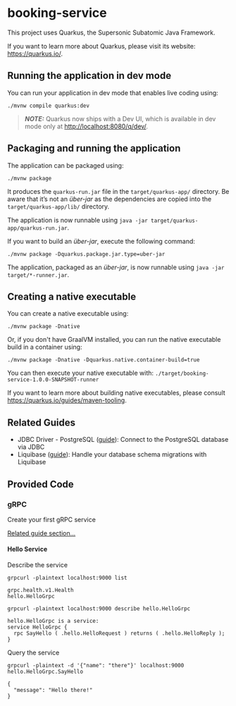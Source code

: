 # booking-service

This project uses Quarkus, the Supersonic Subatomic Java Framework.

If you want to learn more about Quarkus, please visit its website: <https://quarkus.io/>.

## Running the application in dev mode

You can run your application in dev mode that enables live coding using:

```shell script
./mvnw compile quarkus:dev
```

> **_NOTE:_**  Quarkus now ships with a Dev UI, which is available in dev mode only at <http://localhost:8080/q/dev/>.

## Packaging and running the application

The application can be packaged using:

```shell script
./mvnw package
```

It produces the `quarkus-run.jar` file in the `target/quarkus-app/` directory.
Be aware that it’s not an _über-jar_ as the dependencies are copied into the `target/quarkus-app/lib/` directory.

The application is now runnable using `java -jar target/quarkus-app/quarkus-run.jar`.

If you want to build an _über-jar_, execute the following command:

```shell script
./mvnw package -Dquarkus.package.jar.type=uber-jar
```

The application, packaged as an _über-jar_, is now runnable using `java -jar target/*-runner.jar`.

## Creating a native executable

You can create a native executable using:

```shell script
./mvnw package -Dnative
```

Or, if you don't have GraalVM installed, you can run the native executable build in a container using:

```shell script
./mvnw package -Dnative -Dquarkus.native.container-build=true
```

You can then execute your native executable with: `./target/booking-service-1.0.0-SNAPSHOT-runner`

If you want to learn more about building native executables, please consult <https://quarkus.io/guides/maven-tooling>.

## Related Guides

- JDBC Driver - PostgreSQL ([guide](https://quarkus.io/guides/datasource)): Connect to the PostgreSQL database via JDBC
- Liquibase ([guide](https://quarkus.io/guides/liquibase)): Handle your database schema migrations with Liquibase

## Provided Code

### gRPC

Create your first gRPC service

[Related guide section...](https://quarkus.io/guides/grpc-getting-started)

#### Hello Service

Describe the service

```shell
grpcurl -plaintext localhost:9000 list
```
```
grpc.health.v1.Health
hello.HelloGrpc
```

```shellshell
grpcurl -plaintext localhost:9000 describe hello.HelloGrpc
```
```
hello.HelloGrpc is a service:
service HelloGrpc {
  rpc SayHello ( .hello.HelloRequest ) returns ( .hello.HelloReply );
}
```

Query the service

```shell
grpcurl -plaintext -d '{"name": "there"}' localhost:9000 hello.HelloGrpc.SayHello
```
```
{
  "message": "Hello there!"
}
```
